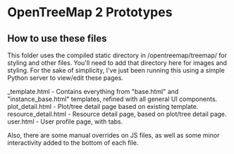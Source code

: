 # OpenTreeMap 2 Prototypes

## How to use these files
This folder uses the compiled static directory in /opentreemap/treemap/ for styling and other files. You'll need to add that directory here for images and styling. For the sake of simplicity, I've just been running this using a simple Python server to view/edit these pages.

_template.html - Contains everything from "base.html" and "instance_base.html" templates, refined with all general UI components.
plot_detail.html - Plot/tree detail page based on existing template.
resource_detail.html - Resource detail page, based on plot/tree detail page.
user.html - User profile page, with tabs.

Also, there are some manual overrides on JS files, as well as some minor interactivity added to the bottom of each file.
